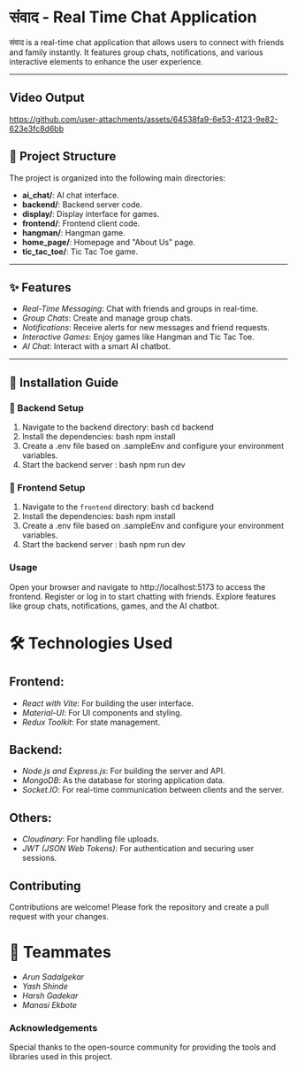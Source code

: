 # संवाद - Real Time Chat Application

संवाद is a real-time chat application that allows users to connect with friends and family instantly. It features group chats, notifications, and various interactive elements to enhance the user experience.

---

## Video Output


https://github.com/user-attachments/assets/64538fa9-6e53-4123-9e82-623e3fc8d6bb



## 📁 Project Structure

The project is organized into the following main directories:

- **ai_chat/**: AI chat interface.
- **backend/**: Backend server code.
- **display/**: Display interface for games.
- **frontend/**: Frontend client code.
- **hangman/**: Hangman game.
- **home_page/**: Homepage and "About Us" page.
- **tic_tac_toe/**: Tic Tac Toe game.

---

## ✨ Features

- *Real-Time Messaging*: Chat with friends and groups in real-time.
- *Group Chats*: Create and manage group chats.
- *Notifications*: Receive alerts for new messages and friend requests.
- *Interactive Games*: Enjoy games like Hangman and Tic Tac Toe.
- *AI Chat*: Interact with a smart AI chatbot.

---

## 🚀 Installation Guide

### 🔧 Backend Setup

1. Navigate to the backend directory:
   bash
   cd backend
2.  Install the dependencies:
    bash
    npm install
3.  Create a .env file based on .sampleEnv and configure your environment variables.
4.  Start the backend server :
    bash
    npm run dev
### 🔧 Frontend Setup
1. Navigate to the `frontend` directory:
   bash
   cd backend
2.  Install the dependencies:
    bash
    npm install
3.  Create a .env file based on .sampleEnv and configure your environment variables.
4.  Start the backend server :
    bash
    npm run dev

### Usage
Open your browser and navigate to http://localhost:5173 to access the frontend.
Register or log in to start chatting with friends.
Explore features like group chats, notifications, games, and the AI chatbot.

# 🛠 Technologies Used

## Frontend:
- *React with Vite*: For building the user interface.
- *Material-UI*: For UI components and styling.
- *Redux Toolkit*: For state management.

## Backend:
- *Node.js and Express.js*: For building the server and API.
- *MongoDB*: As the database for storing application data.
- *Socket.IO*: For real-time communication between clients and the server.

## Others:
- *Cloudinary*: For handling file uploads.
- *JWT (JSON Web Tokens)*: For authentication and securing user sessions.


## Contributing
Contributions are welcome! Please fork the repository and create a pull request with your changes.

# 👥 Teammates

- *Arun Sadalgekar*
- *Yash Shinde*
- *Harsh Gadekar*
- *Manasi Ekbote*

### Acknowledgements
Special thanks to the open-source community for providing the tools and libraries used in this project.
